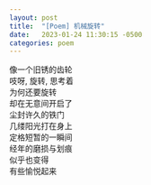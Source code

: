 ```yaml
---
layout: post
title:  "[Poem] 机械旋转"
date:   2023-01-24 11:30:15 -0500
categories: poem
---
```


像一个旧锈的齿轮\
吱呀, 旋转, 思考着\
为何还要旋转\
却在无意间开启了\
尘封许久的铁门\
几缕阳光打在身上\
定格短暂的一瞬间\
经年的磨损与划痕\
似乎也变得\
有些愉悦起来
